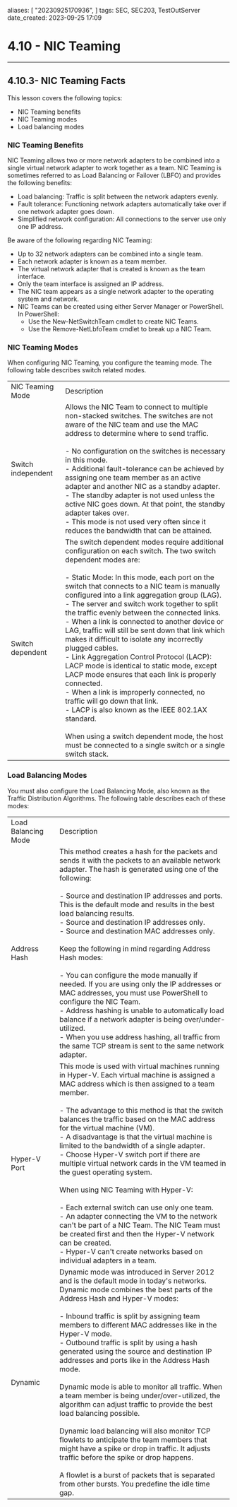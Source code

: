 

aliases: [ "20230925170936",  ]
tags: SEC, SEC203, TestOutServer
date_created: 2023-09-25 17:09

# 4.10 - NIC Teaming
---
## 4.10.3-  NIC Teaming Facts
This lesson covers the following topics:
- NIC Teaming benefits
- NIC Teaming modes
- Load balancing modes

### NIC Teaming Benefits
NIC Teaming allows two or more network adapters to be combined into a single virtual network adapter to work together as a team. NIC Teaming is sometimes referred to as Load Balancing or Failover (LBFO) and provides the following benefits:

- Load balancing: Traffic is split between the network adapters evenly.
- Fault tolerance: Functioning network adapters automatically take over if one network adapter goes down.
- Simplified network configuration: All connections to the server use only one IP address.

Be aware of the following regarding NIC Teaming:

- Up to 32 network adapters can be combined into a single team.
- Each network adapter is known as a team member.
- The virtual network adapter that is created is known as the team interface.
- Only the team interface is assigned an IP address.
- The NIC team appears as a single network adapter to the operating system and network.
- NIC Teams can be created using either Server Manager or PowerShell. In PowerShell:
    - Use the New-NetSwitchTeam cmdlet to create NIC Teams.
    - Use the Remove-NetLbfoTeam cmdlet to break up a NIC Team.

### NIC Teaming Modes
When configuring NIC Teaming, you configure the teaming mode. The following table describes switch related modes.

|   |   |
|---|---|
|NIC Teaming Mode|Description|
|Switch independent|Allows the NIC Team to connect to multiple non-stacked switches. The switches are not aware of the NIC team and use the MAC address to determine where to send traffic.<br><br>- No configuration on the switches is necessary in this mode.<br>- Additional fault-tolerance can be achieved by assigning one team member as an active adapter and another NIC as a standby adapter.<br>    - The standby adapter is not used unless the active NIC goes down. At that point, the standby adapter takes over.<br>    - This mode is not used very often since it reduces the bandwidth that can be attained.|
|Switch dependent|The switch dependent modes require additional configuration on each switch. The two switch dependent modes are:<br><br>- Static Mode: In this mode, each port on the switch that connects to a NIC team is manually configured into a link aggregation group (LAG).<br>    - The server and switch work together to split the traffic evenly between the connected links.<br>    - When a link is connected to another device or LAG, traffic will still be sent down that link which makes it difficult to isolate any incorrectly plugged cables.<br>- Link Aggregation Control Protocol (LACP): LACP mode is identical to static mode, except LACP mode ensures that each link is properly connected.<br>    - When a link is improperly connected, no traffic will go down that link.<br>    - LACP is also known as the IEEE 802.1AX standard.<br><br>When using a switch dependent mode, the host must be connected to a single switch or a single switch stack.|

### Load Balancing Modes
You must also configure the Load Balancing Mode, also known as the Traffic Distribution Algorithms. The following table describes each of these modes:

|   |   |
|---|---|
|Load Balancing Mode|Description|
|Address Hash|This method creates a hash for the packets and sends it with the packets to an available network adapter. The hash is generated using one of the following:  <br><br>- Source and destination IP addresses and ports. This is the default mode and results in the best load balancing results.<br>- Source and destination IP addresses only.<br>- Source and destination MAC addresses only.<br><br>Keep the following in mind regarding Address Hash modes:<br><br>- You can configure the mode manually if needed. If you are using only the IP addresses or MAC addresses, you must use PowerShell to configure the NIC Team.<br>- Address hashing is unable to automatically load balance if a network adapter is being over/under-utilized.<br>- When you use address hashing, all traffic from the same TCP stream is sent to the same network adapter.|
|Hyper-V Port|This mode is used with virtual machines running in Hyper-V. Each virtual machine is assigned a MAC address which is then assigned to a team member.<br><br>- The advantage to this method is that the switch balances the traffic based on the MAC address for the virtual machine (VM).<br>- A disadvantage is that the virtual machine is limited to the bandwidth of a single adapter.<br>- Choose Hyper-V switch port if there are multiple virtual network cards in the VM teamed in the guest operating system.<br><br>When using NIC Teaming with Hyper-V:<br><br>- Each external switch can use only one team.<br>- An adapter connecting the VM to the network can't be part of a NIC Team. The NIC Team must be created first and then the Hyper-V network can be created.<br>- Hyper-V can't create networks based on individual adapters in a team.|
|Dynamic|Dynamic mode was introduced in Server 2012 and is the default mode in today's networks. Dynamic mode combines the best parts of the Address Hash and Hyper-V modes:  <br><br>- Inbound traffic is split by assigning team members to different MAC addresses like in the Hyper-V mode.<br>- Outbound traffic is split by using a hash generated using the source and destination IP addresses and ports like in the Address Hash mode.<br><br>Dynamic mode is able to monitor all traffic. When a team member is being under/over-utilized, the algorithm can adjust traffic to provide the best load balancing possible.  <br>  <br>Dynamic load balancing will also monitor TCP flowlets to anticipate the team members that might have a spike or drop in traffic. It adjusts traffic before the spike or drop happens.<br><br>A flowlet is a burst of packets that is separated from other bursts. You predefine the idle time gap.|

